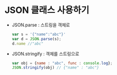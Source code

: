# JSON 클래스 사용하기

* JSON.parse : 스트링을 객체로

  ```javascript
  var s = '{"name":"abc"}'
  var d = JSON.parse(s);
  d.name //"abc"
  ```

* JSON.stringify : 객체를 스트링으로

  ```javascript
  var obj = {name : "abc", func : console.log};
  JSON.stringify(obj) // {"name" : "abc"}
  ```
  
  
  
  